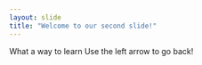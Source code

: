 ```yaml
---
layout: slide
title: "Welcome to our second slide!"
---
```

What a way to learn
Use the left arrow to go back!
